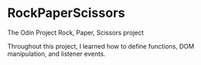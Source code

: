 # RockPaperScissors
The Odin Project Rock, Paper, Scissors project 

Throughout this project, I learned how to define functions, DOM manipulation, and listener events. 

